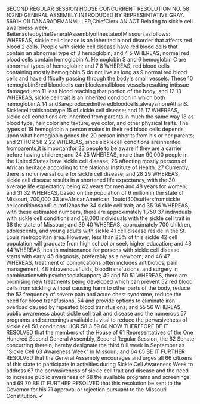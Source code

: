 SECOND REGULAR SESSION
HOUSE CONCURRENT
RESOLUTION NO. 58
102ND GENERAL ASSEMBLY
INTRODUCED BY REPRESENTATIVE GRAY.
5691H.01I DANARADEMANMILLER,ChiefClerk
AN ACT
Relating to sickle cell awareness week.
BeitenactedbytheGeneralAssemblyofthestateofMissouri,asfollows:
WHEREAS, sickle cell disease is an inherited blood disorder that affects red blood
2 cells. People with sickle cell disease have red blood cells that contain an abnormal type of
3 hemoglobin; and
4
5 WHEREAS, normal red blood cells contain hemoglobin A. Hemoglobin S and
6 hemoglobin C are abnormal types of hemoglobin; and
7
8 WHEREAS, red blood cells containing mostly hemoglobin S do not live as long as
9 normal red blood cells and have difficulty passing through the body's small vessels. These
10 hemoglobinSred bloodcells can blocksmallblood vessels,resulting intissue damagedueto
11 less blood reaching that portion of the body; and
12
13 WHEREAS, sickle cell trait is an inherited condition in which both hemoglobin A
14 andSareproducedintheredbloodcells,alwaysmoreAthanS. Sicklecelltraitisnotatype
15 of sickle cell disease; and
16
17 WHEREAS, sickle cell conditions are inherited from parents in much the same way
18 as blood type, hair color and texture, eye color, and other physical traits. The types of
19 hemoglobin a person makes in their red blood cells depends upon what hemoglobin genes the
20 person inherits from his or her parents; and
21
HCR 58 2
22 WHEREAS, since sicklecell conditions areinherited fromparents,it isimportantfor
23 people to be aware if they are a carrier before having children; and
24
25 WHEREAS, more than 90,000 people in the United States have sickle cell disease,
26 affecting mostly persons of African heritage according to the National Institute of Health.
27 Currently, there is no universal cure for sickle cell disease; and
28
29 WHEREAS, sickle cell disease results in a shortened life expectancy, with the
30 average life expectancy being 42 years for men and 48 years for women; and
31
32 WHEREAS, based on the population of 6 million in the state of Missouri, 700,000
33 areAfricanAmerican. 1outof400suffersfromsickle cellconditionsand1 outof12hasthe
34 sickle cell trait; and
35
36 WHEREAS, with these estimated numbers, there are approximately 1,750
37 individuals with sickle cell conditions and 58,000 individuals with the sickle cell trait in
38 the state of Missouri; and
39
40 WHEREAS, approximately 700 children, adolescents, and young adults with sickle
41 cell disease reside in the St. Louis metropolitan area. However, less than 25% of this sickle
42 cell population will graduate from high school or seek higher education; and
43
44 WHEREAS, health maintenance for persons with sickle cell disease starts with early
45 diagnosis, preferably as a newborn; and
46
47 WHEREAS, treatment of complications often includes antibiotics, pain management,
48 intravenousfluids, bloodtransfusions, and surgery in combinationwith psychosocialsupport;
49 and
50
51 WHEREAS, there are promising new treatments being developed which can prevent
52 red blood cells from sickling without causing harm to other parts of the body, reduce the
53 frequency of severe pain and acute chest syndrome, reduce the need for blood transfusions,
54 and provide options to eliminate iron overload caused by repeated blood transfusions; and
55
56 WHEREAS, public awareness about sickle cell trait and disease and the numerous
57 programs and screenings available is vital to reduce the pervasiveness of sickle cell
58 conditions:
HCR 58 3
59
60 NOW THEREFORE BE IT RESOLVED that the members of the House of
61 Representatives of the One Hundred Second General Assembly, Second Regular Session, the
62 Senate concurring therein, hereby designate the third full week in September as "Sickle Cell
63 Awareness Week" in Missouri; and
64
65 BE IT FURTHER RESOLVED that the General Assembly encourages and urges all
66 citizens of this state to participate in activities during Sickle Cell Awareness Week to address
67 the pervasiveness of sickle cell trait and disease and the need to increase public awareness of
68 the available programs and screenings; and
69
70 BE IT FURTHER RESOLVED that this resolution be sent to the Governor for his
71 approval or rejection pursuant to the Missouri Constitution.
✔